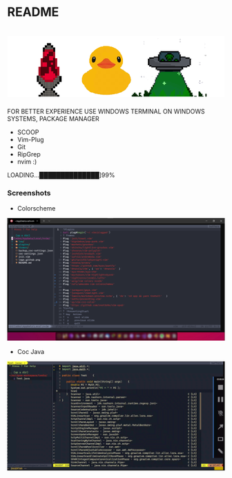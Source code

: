 # README  

![image text](https://github.com/root3r0x/dotfiles/blob/master/logo_github.png "root3r0x")
==============================================================================

FOR BETTER EXPERIENCE USE WINDOWS TERMINAL ON WINDOWS SYSTEMS, PACKAGE MANAGER 
- SCOOP
- Vim-Plug
- Git
- RipGrep
- nvim :)

LOADING...██████████████]99%

### Screenshots

- Colorscheme

![image text](https://github.com/root3r0x/dotfiles/blob/master/screenshots/screenshot_1.png "Colorscheme")

- Coc Java 

![image text](https://github.com/root3r0x/dotfiles/blob/master/screenshots/scanner.gif "Java Language")
